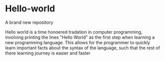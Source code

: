 # Hello-world
A brand new repository

Hello world is a time honoered tradation in computer programming, involving printing the lines "Hello World" as the first step when learning a new programming language. This allows for the programmer to quickly learn important facts about the syntax of the language, such that the rest of there learning journey is easier and faster 

